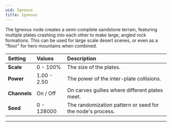 ```yaml
---
uid: Igneous
title: Igneous
---
```


The Igneous node creates a semi-complete sandstone terrain, featuring multiple plates crashing into each other to make large, angled rock formations. This can be used for large scale desert scenes, or even as a "floor" for hero mountains when combined.

| Setting      | Values      | Description                                               |
| :----------- | :---------- | :-------------------------------------------------------- |
| **Scale**    | 0 - 100% | The size of the plates.                                   |
| **Power**    | 1.00 - 2.50 | The power of the inter-plate collisions.                  |
| **Channels** | On / Off    | On carves gullies where different plates meet.     |
| **Seed**     | 0 - 128000  | The randomization pattern or seed for the node's process. |

***

<!--examples-->